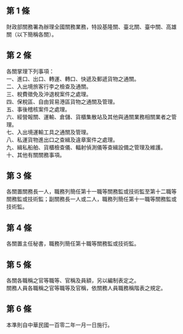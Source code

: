 第 1 條
-------
財政部關務署為辦理全國關務業務，特設基隆關、臺北關、臺中關、高雄  
關（以下簡稱各關）。

第 2 條
-------
各關掌理下列事項：  
一、進口、出口、轉運、轉口、快遞及郵遞貨物之通關。  
二、入出境旅客行李之檢查及通關。  
三、稅費徵免及沖退稅案件之處理。  
四、保稅區、自由貿易港區貨物之通關及管理。  
五、事後稽核案件之處理。  
六、經營報關、運輸、倉儲、貨櫃集散站及其他與通關業務相關業者之管  
    理。  
七、入出境運輸工具之通關及管理。  
八、私運貨物進出口之查緝及違章案件之處理。  
九、緝私船舶、貨櫃檢查儀、輻射偵測儀等查緝設備之管理及維護。  
十、其他有關關務事項。

第 3 條
-------
各關置關務長一人，職務列簡任第十一職等關務監或技術監至第十二職等  
關務監或技術監；副關務長一人或二人，職務列簡任第十一職等關務監或  
技術監。

第 4 條
-------
各關置主任秘書，職務列簡任第十職等關務監或技術監。

第 5 條
-------
各關各職稱之官等職等、官稱及員額，另以編制表定之。  
關務人員各職稱之官等職等及官稱，依關務人員職務稱階表之規定。

第 6 條
-------
本準則自中華民國一百零二年一月一日施行。

